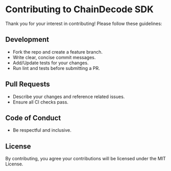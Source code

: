 # Contributing to ChainDecode SDK

Thank you for your interest in contributing! Please follow these guidelines:

## Development
- Fork the repo and create a feature branch.
- Write clear, concise commit messages.
- Add/Update tests for your changes.
- Run lint and tests before submitting a PR.

## Pull Requests
- Describe your changes and reference related issues.
- Ensure all CI checks pass.

## Code of Conduct
- Be respectful and inclusive.

## License
By contributing, you agree your contributions will be licensed under the MIT License.
